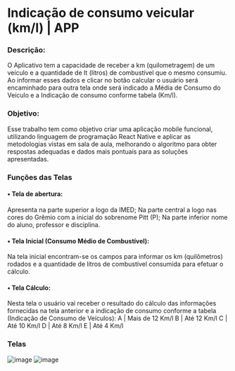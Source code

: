 # Indicação de consumo veicular (km/l) | APP
### Descrição:
O Aplicativo tem a capacidade de receber a km (quilometragem) de um veículo e a quantidade de lt (litros) de combustível que o mesmo consumiu.   Ao informar esses dados e clicar no botão calcular o usuário será encaminhado para outra tela onde será indicado a Média de Consumo do Veículo e a Indicação de consumo conforme tabela (Km/l).

### Objetivo:
Esse trabalho tem como objetivo criar uma aplicação mobile funcional, utilizando linguagem de programação React Native e aplicar as metodologias vistas em sala de aula, melhorando o algoritmo para obter respostas adequadas e dados mais pontuais para as soluções apresentadas.

### Funções das Telas
#### •	Tela de abertura:
Apresenta na parte superior a logo da IMED;
Na parte central a logo nas cores do Grêmio com a inicial do sobrenome Pitt (P);
Na parte inferior nome do aluno, professor e disciplina.
#### •	Tela Inicial (Consumo Médio de Combustível):
Na tela inicial encontram-se os campos para informar os km (quilômetros) rodados e a quantidade de litros de combustível consumida para efetuar o cálculo. 
#### •	Tela Cálculo:
Nesta tela o usuário vai receber o resultado do cálculo das informações fornecidas na tela anterior e a indicação de consumo conforme a tabela (Indicação de Consumo de Veículos):
A  |  Mais de 12 Km/l 
B  |  Até 12 Km/l 
C  |  Até 10 Km/l 
D  |  Até 8 Km/l 
E   |  Até 4 Km/l

### Telas

![image](https://user-images.githubusercontent.com/67445573/164532897-875e97e2-d037-42b5-94a0-32fb13954ea8.png)
![image](https://user-images.githubusercontent.com/67445573/164532921-426d34c3-5a77-41dc-be13-b644422aae62.png)
